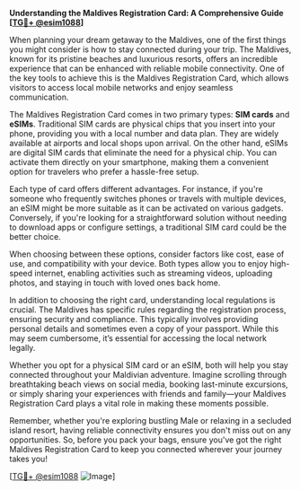 **Understanding the Maldives Registration Card: A Comprehensive Guide [[TG💪+ @esim1088](https://t.me/s/esim1088)]**

When planning your dream getaway to the Maldives, one of the first things you might consider is how to stay connected during your trip. The Maldives, known for its pristine beaches and luxurious resorts, offers an incredible experience that can be enhanced with reliable mobile connectivity. One of the key tools to achieve this is the Maldives Registration Card, which allows visitors to access local mobile networks and enjoy seamless communication.

The Maldives Registration Card comes in two primary types: **SIM cards** and **eSIMs**. Traditional SIM cards are physical chips that you insert into your phone, providing you with a local number and data plan. They are widely available at airports and local shops upon arrival. On the other hand, eSIMs are digital SIM cards that eliminate the need for a physical chip. You can activate them directly on your smartphone, making them a convenient option for travelers who prefer a hassle-free setup.

Each type of card offers different advantages. For instance, if you're someone who frequently switches phones or travels with multiple devices, an eSIM might be more suitable as it can be activated on various gadgets. Conversely, if you're looking for a straightforward solution without needing to download apps or configure settings, a traditional SIM card could be the better choice.

When choosing between these options, consider factors like cost, ease of use, and compatibility with your device. Both types allow you to enjoy high-speed internet, enabling activities such as streaming videos, uploading photos, and staying in touch with loved ones back home.

In addition to choosing the right card, understanding local regulations is crucial. The Maldives has specific rules regarding the registration process, ensuring security and compliance. This typically involves providing personal details and sometimes even a copy of your passport. While this may seem cumbersome, it’s essential for accessing the local network legally.

Whether you opt for a physical SIM card or an eSIM, both will help you stay connected throughout your Maldivian adventure. Imagine scrolling through breathtaking beach views on social media, booking last-minute excursions, or simply sharing your experiences with friends and family—your Maldives Registration Card plays a vital role in making these moments possible.

Remember, whether you're exploring bustling Male or relaxing in a secluded island resort, having reliable connectivity ensures you don't miss out on any opportunities. So, before you pack your bags, ensure you've got the right Maldives Registration Card to keep you connected wherever your journey takes you!

[[TG💪+ @esim1088](https://t.me/s/esim1088) ![Image](https://i.postimg.cc/Y0z9fWf4/image.png)]